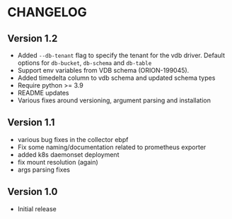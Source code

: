 # CHANGELOG

## Version 1.2
* Added `--db-tenant` flag to specify the tenant for the vdb driver. Default options for `db-bucket`, `db-schema` and `db-table`
* Support env variables from VDB schema (ORION-199045).
* Added timedelta column to vdb schema and updated schema types
* Require python >= 3.9
* README updates
* Various fixes around versioning, argument parsing and installation

## Version 1.1
* various bug fixes in the collector ebpf
* Fix some naming/documentation related to prometheus exporter
* added k8s daemonset deployment
* fix mount resolution (again)
* args parsing fixes

## Version 1.0
* Initial release
